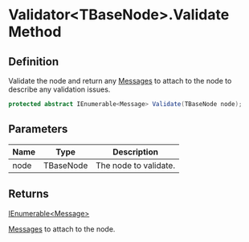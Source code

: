 # Validator&lt;TBaseNode&gt;.Validate Method
## Definition

Validate the node and return any [Messages](MrKWatkins.Ast.Message.md) to attach to the node to describe any validation issues.

```c#
protected abstract IEnumerable<Message> Validate(TBaseNode node);
```

## Parameters

| Name | Type | Description |
| ---- | ---- | ----------- |
| node | TBaseNode | The node to validate. |

## Returns

[IEnumerable&lt;Message&gt;](https://learn.microsoft.com/en-gb/dotnet/api/System.Collections.Generic.IEnumerable-1)

[Messages](MrKWatkins.Ast.Message.md) to attach to the node.
